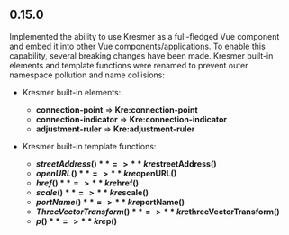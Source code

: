 ## 0.15.0

Implemented the ability to use Kresmer as a full-fledged Vue component and embed it into other Vue components/applications. 
To enable this capability, several breaking changes have been made. Kresmer built-in elements and template functions were
renamed to prevent outer namespace pollution and name collisions:

- Kresmer built-in elements:
    - **connection-point** => **Kre:connection-point**
    - **connection-indicator** => **Kre:connection-indicator**
    - **adjustment-ruler** => **Kre:adjustment-ruler**

- Kresmer built-in template functions:
    - **$streetAddress()** => **kre$streetAddress()**
    - **$openURL()** => **kre$openURL()**
    - **$href()** => **kre$href()**
    - **$scale()** => **kre$scale()**
    - **$portName()** => **kre$portName()**
    - **$ThreeVectorTransform()** => **kre$threeVectorTransform()**
    - **$p()** => **kre$p()**
